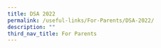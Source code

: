 ```yaml
---
title: DSA 2022
permalink: /useful-links/For-Parents/DSA-2022/
description: ""
third_nav_title: For Parents
---
```


